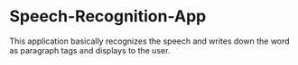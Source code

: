 # Speech-Recognition-App

This application basically recognizes the speech and writes down the word as paragraph tags and displays to the user.

